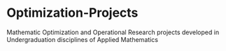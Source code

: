 # Optimization-Projects
Mathematic Optimization and Operational Research projects developed in Undergraduation disciplines of Applied Mathematics
